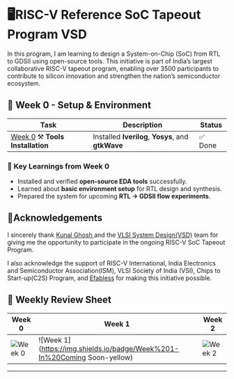 # 🖥️RISC-V Reference SoC Tapeout Program VSD

In this program, I am learning to design a System-on-Chip (SoC) from RTL to GDSII using open-source tools. This initiative is part of India’s largest collaborative RISC-V tapeout program, enabling over 3500 participants to contribute to silicon innovation and strengthen the nation’s semiconductor ecosystem.


## 📓 Week 0 - Setup & Environment

| Task   | Description | Status |
|--------|-------------|--------|
| [Week 0](#) ⚒️ **Tools Installation** | Installed **Iverilog**, **Yosys**, and **gtkWave** | ✅ Done |

### 🌟 Key Learnings from Week 0
- Installed and verified **open-source EDA tools** successfully.  
- Learned about **basic environment setup** for RTL design and synthesis.  
- Prepared the system for upcoming **RTL → GDSII flow experiments**.

## 🙏Acknowledgements
I sincerely thank [ Kunal Ghosh ](https://github.com/kunalg123) and the [VLSI System Design(VSD)](https://vsdiat.vlsisystemdesign.com) team for giving me the opportunity to participate in the ongoing RISC-V SoC Tapeout Program.

I also acknowledge the support of RISC-V International, India Electronics and Semiconductor Association(ISM), VLSI Society of India (VSI), Chips to Start-up(C2S) Program, and [Efabless](https://github.com/efabless) for making this initiative possible.



## 📄 Weekly Review Sheet

| Week 0 | Week 1 | Week 2 |
|--------|--------|--------|
| ![Week 0](https://img.shields.io/badge/Week%200-Setup-blue) | ![Week 1](https://img.shields.io/badge/Week%201-In%20Coming Soon-yellow) | ![Week 2](https://img.shields.io/badge/Week%202-Upcoming-green) |

---




